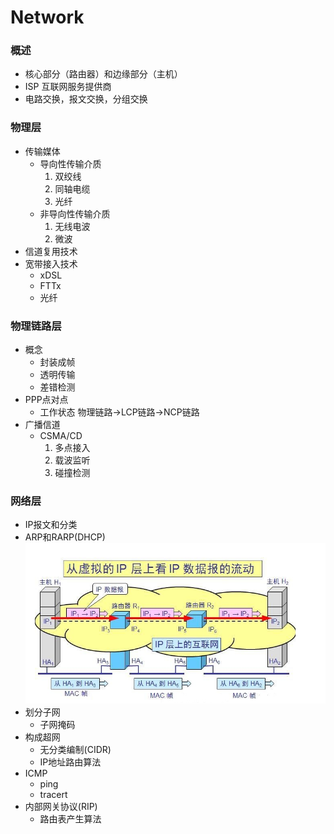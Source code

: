 # Network

### 概述
* 核心部分（路由器）和边缘部分（主机）
* ISP 互联网服务提供商
* 电路交换，报文交换，分组交换

### 物理层
* 传输媒体
    * 导向性传输介质
        1. 双绞线
        2. 同轴电缆
        3. 光纤
    * 非导向性传输介质
        1. 无线电波
        2. 微波
* 信道复用技术
* 宽带接入技术
    * xDSL
    * FTTx
    * 光纤
    
### 物理链路层
* 概念
    * 封装成帧
    * 透明传输
    * 差错检测
* PPP点对点
  * 工作状态 物理链路->LCP链路->NCP链路
* 广播信道
  * CSMA/CD
    1. 多点接入
    2. 载波监听
    3. 碰撞检测
    
### 网络层
* IP报文和分类
* ARP和RARP(DHCP)
  ![](ip_mac_transfer.png)
* 划分子网
    * 子网掩码
* 构成超网
    * 无分类编制(CIDR)
    * IP地址路由算法
* ICMP
    * ping
    * tracert
* 内部网关协议(RIP)
    * 路由表产生算法